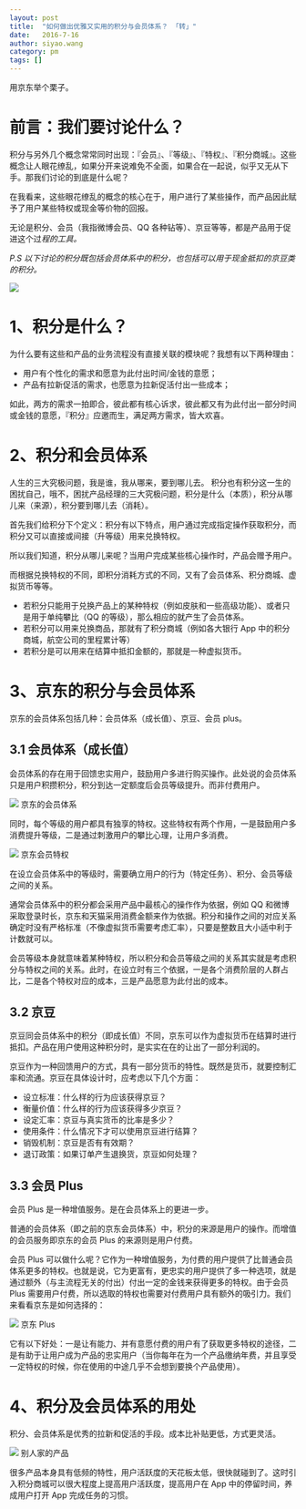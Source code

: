 ```yaml
---
layout: post
title:  "如何做出优雅又实用的积分与会员体系？ 「转」"
date:   2016-7-16
author: siyao.wang
category: pm
tags: []
---
```




用京东举个栗子。

# 前言：我们要讨论什么？


积分与另外几个概念常常同时出现：『会员』、『等级』、『特权』、『积分商城』。这些概念让人眼花缭乱，如果分开来说难免不全面，如果合在一起说，似乎又无从下手。那我们讨论的到底是什么呢？

在我看来，这些眼花缭乱的概念的核心在于，用户进行了某些操作，而产品因此赋予了用户某些特权或现金等价物的回报。

无论是积分、会员（我指微博会员、QQ 各种钻等）、京豆等等，都是产品用于促进这个过<i>程的工具。</i>

<i>P.S 以下讨论的积分既包括会员体系中的积分，也包括可以用于现金抵扣的京豆类的积分。</i>


![](http://upload-images.jianshu.io/upload_images/665477-7856169930425f9e.png?imageMogr2/auto-orient/strip%7CimageView2/2/w/1240)


# 1、积分是什么？


为什么要有这些和产品的业务流程没有直接关联的模块呢？我想有以下两种理由：


- 用户有个性化的需求和愿意为此付出时间/金钱的意愿；
- 产品有拉新促活的需求，也愿意为拉新促活付出一些成本；

如此，两方的需求一拍即合，彼此都有核心诉求，彼此都又有为此付出一部分时间或金钱的意愿，『积分』应邀而生，满足两方需求，皆大欢喜。




# 2、积分和会员体系
人生的三大究极问题，我是谁，我从哪来，要到哪儿去。
积分也有积分这一生的困扰自己，哦不，困扰产品经理的三大究极问题，积分是什么（本质），积分从哪儿来（来源），积分要到哪儿去（消耗）。

首先我们给积分下个定义：积分有以下特点，用户通过完成指定操作获取积分，而积分又可以直接或间接（升等级）用来兑换特权。

所以我们知道，积分从哪儿来呢？当用户完成某些核心操作时，产品会赠予用户。

而根据兑换特权的不同，即积分消耗方式的不同，又有了会员体系、积分商城、虚拟货币等等。
- 若积分只能用于兑换产品上的某种特权（例如皮肤和一些高级功能）、或者只是用于单纯攀比（QQ 的等级），那么相应的就产生了会员体系。
- 若积分可以用来兑换商品，那就有了积分商城（例如各大银行 App 中的积分商城，航空公司的里程累计等）
- 若积分是可以用来在结算中抵扣金额的，那就是一种虚拟货币。

#

# 3、京东的积分与会员体系
京东的会员体系包括几种：会员体系（成长值）、京豆、会员 plus。

## 3.1 会员体系（成长值）
会员体系的存在用于回馈忠实用户，鼓励用户多进行购买操作。此处说的会员体系只是用户积攒积分，积分到达一定额度后会员等级提升。而非付费用户。





![](http://upload-images.jianshu.io/upload_images/665477-ade37ff24a72fb30.png?imageMogr2/auto-orient/strip%7CimageView2/2/w/1240)
京东的会员体系

同时，每个等级的用户都具有独享的特权。这些特权有两个作用，一是鼓励用户多消费提升等级，二是通过刺激用户的攀比心理，让用户多消费。


![](http://upload-images.jianshu.io/upload_images/665477-e5ff7d1cbb2cb6d4.png?imageMogr2/auto-orient/strip%7CimageView2/2/w/1240)
京东会员特权

在设立会员体系中的等级时，需要确立用户的行为（特定任务）、积分、会员等级之间的关系。

通常会员体系中的积分都会采用产品中最核心的操作作为依据，例如 QQ 和微博采取登录时长，京东和天猫采用消费金额来作为依据。积分和操作之间的对应关系确定时没有严格标准（不像虚拟货币需要考虑汇率），只要是整数且大小适中利于计数就可以。

会员等级本身就意味着某种特权，所以积分和会员等级之间的关系其实就是考虑积分与特权之间的关系。此时，在设立时有三个依据，一是各个消费阶层的人群占比，二是各个特权对应的成本，三是产品愿意为此付出的成本。

## 3.2 京豆
京豆同会员体系中的积分（即成长值）不同，京东可以作为虚拟货币在结算时进行抵扣。产品在用户使用这种积分时，是实实在在的让出了一部分利润的。

京豆作为一种回馈用户的方式，具有一部分货币的特性。既然是货币，就要控制汇率和流通。京豆在具体设计时，应考虑以下几个方面：

- 设立标准：什么样的行为应该获得京豆？
- 衡量价值：什么样的行为应该获得多少京豆？
- 设定汇率：京豆与真实货币的比率是多少？
- 使用条件：什么情况下才可以使用京豆进行结算？
- 销毁机制：京豆是否有有效期？
- 退订政策：如果订单产生退换货，京豆如何处理？

## 3.3 会员 Plus
会员 Plus 是一种增值服务。是在会员体系上的更进一步。

普通的会员体系（即之前的京东会员体系）中，积分的来源是用户的操作。而增值的会员服务即京东的会员 Plus 的来源则是用户付费。

会员 Plus 可以做什么呢？它作为一种增值服务，为付费的用户提供了比普通会员体系更多的特权。也就是说，它为更富有，更忠实的用户提供了多一种选项，就是通过额外（与主流程无关的付出）付出一定的金钱来获得更多的特权。由于会员 Plus 需要用户付费，所以选取的特权也需要对付费用户具有额外的吸引力。我们来看看京东是如何选择的：





![](http://upload-images.jianshu.io/upload_images/665477-5702f90c9059eb8f.png?imageMogr2/auto-orient/strip%7CimageView2/2/w/1240)
京东 Plus

它有以下好处：一是让有能力、并有意愿付费的用户有了获取更多特权的途径，二是有助于让用户成为产品的忠实用户（当你每年在为一个产品缴纳年费，并且享受一定特权的时候，你在使用的中途几乎不会想到要换个产品使用）。

#

# 4、积分及会员体系的用处
积分、会员体系是优秀的拉新和促活的手段。成本比补贴更低，方式更灵活。


![](http://upload-images.jianshu.io/upload_images/665477-f2d60edc01469663.png?imageMogr2/auto-orient/strip%7CimageView2/2/w/1240)
别人家的产品

很多产品本身具有低频的特性，用户活跃度的天花板太低，很快就碰到了。这时引入积分商城可以很大程度上提高用户活跃度，提高用户在 App 中的停留时间，养成用户打开 App 完成任务的习惯。